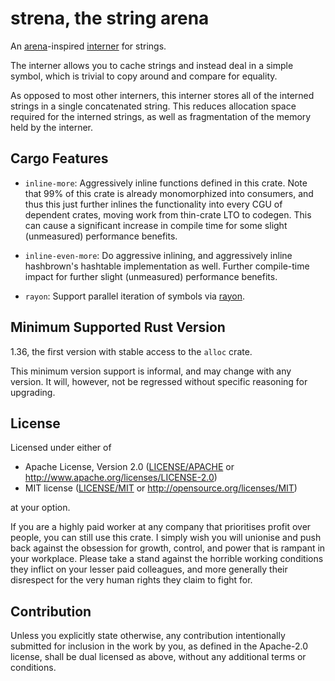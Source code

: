 # strena, the string arena

An [arena]-inspired [interner][interning] for strings.
 
The interner allows you to cache strings and instead deal in a simple
symbol, which is trivial to copy around and compare for equality.

As opposed to most other interners, this interner stores all of the
interned strings in a single concatenated string. This reduces allocation
space required for the interned strings, as well as fragmentation of the
memory held by the interner.

## Cargo Features

- `inline-more`: Aggressively inline functions defined in this crate.
  Note that 99% of this crate is already monomorphized into consumers,
  and thus this just further inlines the functionality into every CGU
  of dependent crates, moving work from thin-crate LTO to codegen.
  This can cause a significant increase in compile time for some slight
  (unmeasured) performance benefits.

- `inline-even-more`: Do aggressive inlining, and aggressively inline
  hashbrown's hashtable implementation as well. Further compile-time
  impact for further slight (unmeasured) performance benefits.

- `rayon`: Support parallel iteration of symbols via [rayon].

  [rayon]: <https://docs.rs/rayon/>
  [arena]: <https://stackoverflow.com/q/12825148/3019990>
  [interning]: <https://en.wikipedia.org/wiki/String_interning>

## Minimum Supported Rust Version

1.36, the first version with stable access to the `alloc` crate.

This minimum version support is informal, and may change with any version.
It will, however, not be regressed without specific reasoning for upgrading.

## License

Licensed under either of

 * Apache License, Version 2.0
   ([LICENSE/APACHE](LICENSE/APACHE) or http://www.apache.org/licenses/LICENSE-2.0)
 * MIT license
   ([LICENSE/MIT](LICENSE/MIT) or http://opensource.org/licenses/MIT)

at your option.

If you are a highly paid worker at any company that prioritises profit over
people, you can still use this crate. I simply wish you will unionise and push
back against the obsession for growth, control, and power that is rampant in
your workplace. Please take a stand against the horrible working conditions
they inflict on your lesser paid colleagues, and more generally their
disrespect for the very human rights they claim to fight for.

## Contribution

Unless you explicitly state otherwise, any contribution intentionally submitted
for inclusion in the work by you, as defined in the Apache-2.0 license, shall be
dual licensed as above, without any additional terms or conditions.

